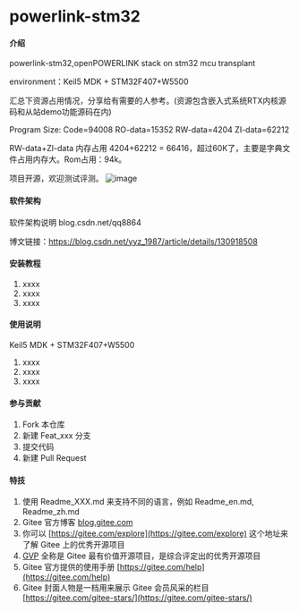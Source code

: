 # powerlink-stm32

#### 介绍
powerlink-stm32,openPOWERLINK stack on stm32 mcu transplant

environment：Keil5 MDK + STM32F407+W5500

汇总下资源占用情况，分享给有需要的人参考。(资源包含嵌入式系统RTX内核源码和从站demo功能源码在内)

Program Size: Code=94008 RO-data=15352 RW-data=4204 ZI-data=62212  

RW-data+ZI-data 内存占用 4204+62212  = 66416，超过60K了，主要是字典文件占用内存大。Rom占用：94k。

项目开源，欢迎测试评测。
![image](https://github.com/yangyongzhen/powerlink-stm32/assets/8438899/9369fac6-87b7-40bb-8a1c-fbd062c9957b)
#### 软件架构
软件架构说明
blog.csdn.net/qq8864

博文链接：https://blog.csdn.net/yyz_1987/article/details/130918508
#### 安装教程

1.  xxxx
2.  xxxx
3.  xxxx

#### 使用说明
Keil5 MDK + STM32F407+W5500
1.  xxxx
2.  xxxx
3.  xxxx

#### 参与贡献

1.  Fork 本仓库
2.  新建 Feat_xxx 分支
3.  提交代码
4.  新建 Pull Request


#### 特技

1.  使用 Readme\_XXX.md 来支持不同的语言，例如 Readme\_en.md, Readme\_zh.md
2.  Gitee 官方博客 [blog.gitee.com](https://blog.gitee.com)
3.  你可以 [https://gitee.com/explore](https://gitee.com/explore) 这个地址来了解 Gitee 上的优秀开源项目
4.  [GVP](https://gitee.com/gvp) 全称是 Gitee 最有价值开源项目，是综合评定出的优秀开源项目
5.  Gitee 官方提供的使用手册 [https://gitee.com/help](https://gitee.com/help)
6.  Gitee 封面人物是一档用来展示 Gitee 会员风采的栏目 [https://gitee.com/gitee-stars/](https://gitee.com/gitee-stars/)
